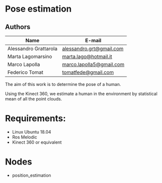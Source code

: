 # Pose estimation

## Authors
| Name | E-mail |
|------|--------|
| Alessandro Grattarola | alessandro.grt@gmail.com |
| Marta Lagomarsino | marta.lago@hotmail.it |
| Marco Lapolla | marco.lapolla5@gmail.com |
| Federico Tomat | tomatfede@gmail.com |

The aim of this work is to determine the pose of a human.

Using the Kinect 360, we estimate a human in the environment by statistical mean of all the point clouds.

# Requirements:
* Linux Ubuntu 18.04
* Ros Melodic
* Kinect 360 or equivalent

# Nodes
* position_estimation

